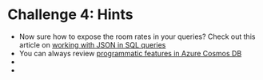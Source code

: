 # Challenge 4: Hints

- Now sure how to expose the room rates in your queries? Check out this article on [working with JSON in SQL queries](https://docs.microsoft.com/azure/cosmos-db/sql-query-working-with-json)
- You can always review [programmatic features in Azure Cosmos DB](https://docs.microsoft.com/azure/cosmos-db/stored-procedures-triggers-udfs#udfs)
- [](https://docs.microsoft.com/azure/cosmos-db/how-to-write-stored-procedures-triggers-udfs#udfs)
- [](https://docs.microsoft.com/azure/cosmos-db/sql-query-udfs)
